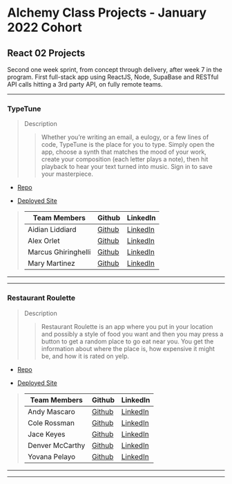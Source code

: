 # Alchemy Class Projects - January 2022 Cohort

## React 02 Projects

Second one week sprint, from concept through delivery, after week 7 in the program.  First full-stack app using ReactJS, Node, SupaBase and RESTful API calls hitting a 3rd party API, on fully remote teams.
___

### TypeTune

> Description 
>>Whether you’re writing an email, a eulogy, or a few lines of code, TypeTune is the place for you to type. Simply open the app, choose a synth that matches the mood of your work, create your composition (each letter plays a note), then hit playback to hear your text turned into music. Sign in to save your masterpiece.

* [Repo](https://github.com/TypeTune/TypeTune)

* [Deployed Site](https://storied-halva-befe02.netlify.app/)

>| Team Members  | Github  | LinkedIn  |
>|---|---|---|
>| Aidian Liddiard | [Github](https://github.com/aidanliddiard)   | [LinkedIn](https://www.linkedin.com/in/aidan-liddiard-283a991b3/)   |
>| Alex Orlet |  [Github](https://github.com/AlexOrlet89)  |  [LinkedIn](https://www.linkedin.com/in/alexorlet89/)  |
>|  Marcus Ghiringhelli |  [Github](https://github.com/m-ghiringhelli)  |  [LinkedIn](https://www.linkedin.com/in/marcus-ghiringhelli/)  |
>| Mary Martinez |  [Github](https://github.com/mary-martinez)  |  [LinkedIn](www.linkedin.com/in/mary-martinez-6624a5b4)  |

___
___

### Restaurant Roulette

> Description 
>>Restaurant Roulette is an app where you put in your location and possibly a style of food you want and then you may press a button to get a random place to go eat near you. You get the information about where the place is, how expensive it might be, and how it is rated on yelp.

* [Repo](https://github.com/Restaurant-Roulette-Organization/Restaurant-Roulette-Repository)

* [Deployed Site](https://restaurantroulette.netlify.app)

>| Team Members  | Github  | LinkedIn  |
>|---|---|---|
>| Andy Mascaro | [Github](https://github.com/Andy-Mascaro)   | [LinkedIn](https://github.com/Andy-Mascaro)   |
>| Cole Rossman|  [Github](https://github.com/Cole-Rossman)  |  [LinkedIn](https://www.linkedin.com/in/cole-rossman-b25202157)  |
>| Jace Keyes |  [Github](https://github.com/JaceGK1999)  |  [LinkedIn](https://www.linkedin.com/in/jace-keyes-83190322b/)  |
>| Denver McCarthy |  [Github](https://github.com/denvermccarthy)  |  [LinkedIn](https://www.linkedin.com/in/denvermccarthy/)  |
>| Yovana Pelayo |  [Github](https://github.com/yovana-pelayo)  |  [LinkedIn](https://www.linkedin.com/in/yovana-pelayo-a4403b232/)  |
___
___
